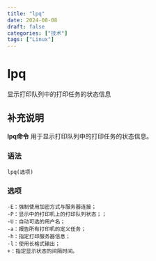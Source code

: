 ```yaml
---
title: "lpq"
date: 2024-08-08
draft: false
categories: ["技术"]
tags: ["Linux"]
---
```

lpq
===

显示打印队列中的打印任务的状态信息

## 补充说明

**lpq命令** 用于显示打印队列中的打印任务的状态信息。

### 语法

```shell
lpq(选项)
```

### 选项

```shell
-E：强制使用加密方式与服务器连接；
-P：显示中的打印机上的打印队列状态；；
-U：自动可选的用户名；
-a：报告所有打印机的定义任务；
-h：指定打印服务器信息；
-l：使用长格式输出；
+：指定显示状态的间隔时间。
```


